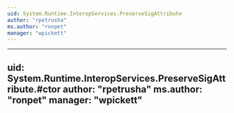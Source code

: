 ```yaml
---
uid: System.Runtime.InteropServices.PreserveSigAttribute
author: "rpetrusha"
ms.author: "ronpet"
manager: "wpickett"
---
```


---
uid: System.Runtime.InteropServices.PreserveSigAttribute.#ctor
author: "rpetrusha"
ms.author: "ronpet"
manager: "wpickett"
---
